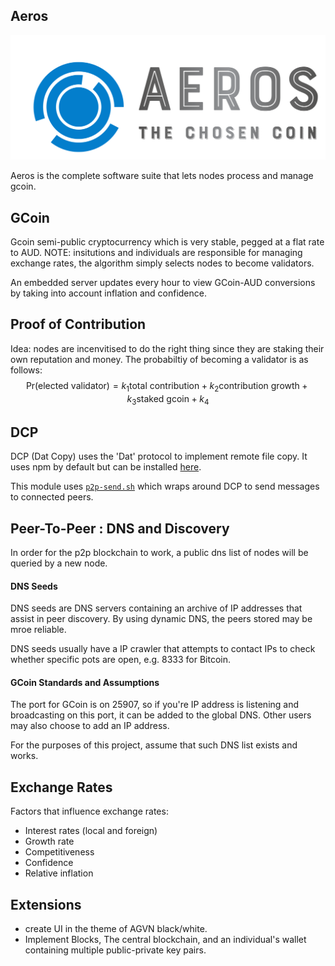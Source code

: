 ## Aeros

![Aeros](Aeros_logo.svg)

Aeros is the complete software suite that lets nodes process and manage gcoin.

## GCoin
Gcoin semi-public cryptocurrency which is very stable, pegged at a flat rate to AUD.
NOTE: insitutions and individuals are responsible for managing exchange rates, the algorithm simply selects nodes to become validators.

An embedded server updates every hour to view GCoin-AUD conversions by taking into account inflation and confidence.

## Proof of Contribution
Idea: nodes are incenvitised to do the right thing since they are staking their own reputation and money.
The probabiltiy of becoming a validator is as follows:
$$
\text{Pr}(\text{elected validator}) = k_1\text{total contribution} + k_2\text{contribution growth} + k_3\text{staked gcoin} + k_4 
$$

## DCP
DCP (Dat Copy) uses the 'Dat' protocol to implement remote file copy.
It uses npm by default but can be installed [here](https://github.com/tom-james-watson/dat-cp).

This module uses [`p2p-send.sh`](p2p-send.sh) which wraps around DCP to send messages to connected peers.

## Peer-To-Peer : DNS and Discovery
In order for the p2p blockchain to work, a public dns list of nodes will be queried by a new node.

#### DNS Seeds
DNS seeds are DNS servers containing an archive of IP addresses that assist in peer discovery. By using dynamic DNS, the peers stored may be mroe reliable.

DNS seeds usually have a IP crawler that attempts to contact IPs to check whether specific pots are open, e.g. 8333 for Bitcoin.

#### GCoin Standards and Assumptions
The port for GCoin is on 25907, so if you're IP address is listening and broadcasting on this port, it can be added to the global DNS.
Other users may also choose to add an IP address.

For the purposes of this project, assume that such DNS list exists and works.

## Exchange Rates
Factors that influence exchange rates:

- Interest rates (local and foreign)
- Growth rate
- Competitiveness
- Confidence
- Relative inflation

## Extensions

- create UI in the theme of AGVN black/white.
- Implement Blocks, The central blockchain, and an individual's wallet containing multiple public-private key pairs.

